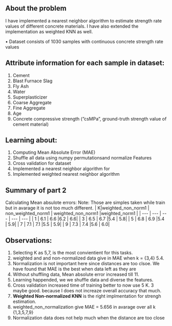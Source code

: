  ## About the problem
 I have implemented  a nearest neighbor algorithm to estimate strength rate values of different concrete materials. I have also extended the implementation as weighted KNN as well. 

• Dataset consists of 1030 samples with continuous concrete strength rate values

## Attribute information for each sample in dataset:
1. Cement
2. Blast Furnace Slag
3. Fly Ash
4. Water
5. Superplasticizer
6. Coarse Aggregate
7. Fine Aggregate
8. Age
9. Concrete compressive strength (”csMPa”, ground-truth strength value of cement material)

## Learning about: 
1. Computing Mean Absolute Error (MAE) 
2. Shuffle all data using numpy permutationsand normalize Features
3. Cross validation for dataset
4. Implemented a nearest neighbor algorithm for 
5. Implemented weighted nearest neighbor algorithm 


## Summary of part 2

Calculating Mean absulote errors: 
Note: Those are simples taken while train but in avarage it is not too much different. 
| K|weighted_non_norm1 | non_weighted_norm1 | weighted_non_norm1 |weighted_norm1 |
| --- | --- | --- | --- | --- |
| 1 | 6.1 | 6.6 |6.2 | 6.6|
| 3 | 6.5 | 6.7 |5.4 | 5.8|
| 5 | 6.8 | 6.9 |5.4 | 5.9|
| 7 | 7.1 | 7.1 |5.5 | 5.9|
| 9 | 7.3 | 7.4 |5.6 | 6.0|



## Observations:
1. Selecting K as 5,7, is the most convientient for this tasks. 
2. weighted and and non-normalized data give in MAE when k = {3,4} 5.4. 
3. Normalization is not important here since distances are too clsoe. We have found that MAE is the best when data left as they are 
4. Without shuffling data,  Mean absolute error increased till 11. 
6. Learning happended, we we shuffle data and diverse the features. 
7. Cross validation increased time of training better to now use 5 K. 3 maybe good. because I does not increaze overall accuracy that much. 
9. **Weighted Non-normalized KNN** is the right implmentation for strengh estimation.
10. weighted_non_normalization give MAE = 5.656 in avarage over all k {1,3,5,7,9}
11. Normalization data does not help much when the distance are too close 

